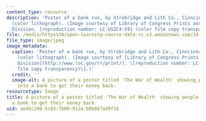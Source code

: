 ```yaml
---
content_type: resource
description: 'Poster of a bank run, by Strobridge and Lith Co., Cinncinnati, NY, 1895
  (color lithograph). (Image courtesy of Library of Congress Prints and Photographs
  Division. [reproduction number: LC-USZC4-591 (color film copy transparency)].)'
file: /media/https%3A/open-learning-course-data-rc.s3.amazonaws.com/14-71-economic-history-of-financial-crises-fall-2009/ae4bc2905c83fb00912ab0b867ad9f16_14-71f06-th.jpg
file_type: image/jpeg
image_metadata:
  caption: 'Poster of a bank run, by Strobridge and Lith Co., Cinncinnati, NY, 1895
    (color lithograph). (Image courtesy of [Library of Congress Prints and Photographs
    Division](http://www.loc.gov/rr/print/). \[reproduction number: LC-USZC4-591 (color
    film copy transparency)\].)'
  credit: ''
  image-alt: A picture of a poster titled 'The War of Wealth' showing people running
    into a bank to get their money back.
resourcetype: Image
title: A picture of a poster titled 'The War of Wealth' showing people running into
  a bank to get their money back
uid: ae4bc290-5c83-fb00-912a-b0b867ad9f16
---
```

